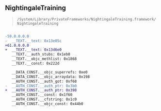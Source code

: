 ## NightingaleTraining

> `/System/Library/PrivateFrameworks/NightingaleTraining.framework/NightingaleTraining`

```diff

-59.0.0.0.0
-  __TEXT.__text: 0x13e05c
+61.0.0.0.0
+  __TEXT.__text: 0x13d6e0
   __TEXT.__auth_stubs: 0x1eb0
   __TEXT.__objc_methlist: 0x1868
   __TEXT.__const: 0x222d

   __DATA_CONST.__objc_superrefs: 0xe0
   __DATA_CONST.__objc_arraydata: 0x198
   __AUTH_CONST.__auth_got: 0xf68
-  __AUTH_CONST.__auth_ptr: 0x3b0
+  __AUTH_CONST.__auth_ptr: 0x398
   __AUTH_CONST.__const: 0x1f60
   __AUTH_CONST.__cfstring: 0x1c0
   __AUTH_CONST.__objc_const: 0x44b0

```
